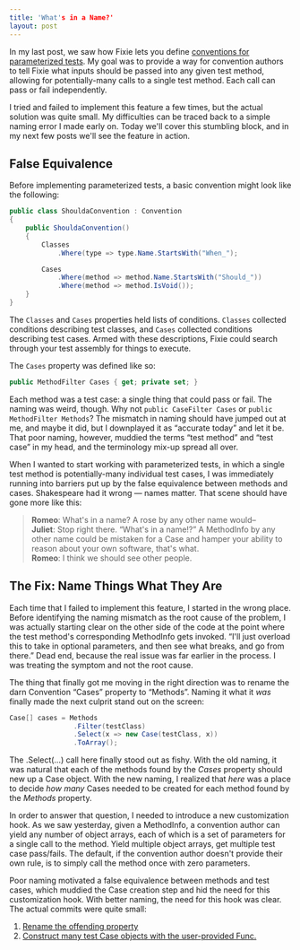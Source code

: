 ```yaml
---
title: 'What's in a Name?'
layout: post
---
```

In my last post, we saw how Fixie lets you define [conventions for parameterized tests](https://patrick.lioi.net/2013/09/27/a-swiss-army-katana/). My goal was to provide a way for convention authors to tell Fixie what inputs should be passed into any given test method, allowing for potentially-many calls to a single test method. Each call can pass or fail independently.

I tried and failed to implement this feature a few times, but the actual solution was quite small. My difficulties can be traced back to a simple naming error I made early on. Today we'll cover this stumbling block, and in my next few posts we'll see the feature in action.

## False Equivalence

Before implementing parameterized tests, a basic convention might look like the following:

```cs
public class ShouldaConvention : Convention
{
    public ShouldaConvention()
    {
        Classes
            .Where(type => type.Name.StartsWith("When_");

        Cases
            .Where(method => method.Name.StartsWith("Should_"))
            .Where(method => method.IsVoid());
    }
}
```

The `Classes` and `Cases` properties held lists of conditions. `Classes` collected conditions describing test classes, and `Cases` collected conditions describing test cases. Armed with these descriptions, Fixie could search through your test assembly for things to execute.

The `Cases` property was defined like so:

```cs
public MethodFilter Cases { get; private set; }
```

Each method was a test case: a single thing that could pass or fail. The naming was weird, though. Why not `public CaseFilter Cases` or `public MethodFilter Methods`? The mismatch in naming should have jumped out at me, and maybe it did, but I downplayed it as &#8220;accurate today&#8221; and let it be. That poor naming, however, muddied the terms &#8220;test method&#8221; and &#8220;test case&#8221; in my head, and the terminology mix-up spread all over.

When I wanted to start working with parameterized tests, in which a single test method is potentially-many individual test cases, I was immediately running into barriers put up by the false equivalence between methods and cases. Shakespeare had it wrong &#8212; names matter. That scene should have gone more like this:

> **Romeo**: What's in a name? A rose by any other name would&#8211;  
> **Juliet**: Stop right there. &#8220;What's in a name!?&#8221; A MethodInfo by any other name could be mistaken for a Case and hamper your ability to reason about your own software, that's what.  
> **Romeo**: I think we should see other people.

## The Fix: Name Things What They Are

Each time that I failed to implement this feature, I started in the wrong place. Before identifying the naming mismatch as the root cause of the problem, I was actually starting clear on the other side of the code at the point where the test method's corresponding MethodInfo gets invoked. &#8220;I'll just overload this to take in optional parameters, and then see what breaks, and go from there.&#8221; Dead end, because the real issue was far earlier in the process. I was treating the symptom and not the root cause.

The thing that finally got me moving in the right direction was to rename the darn Convention &#8220;Cases&#8221; property to &#8220;Methods&#8221;. Naming it what it _was_ finally made the next culprit stand out on the screen:

```cs
Case[] cases = Methods
                .Filter(testClass)
                .Select(x => new Case(testClass, x))
                .ToArray();
```

The .Select(&#8230;) call here finally stood out as fishy. With the old naming, it was natural that each of the methods found by the _Cases_ property should new up a Case object. With the new naming, I realized that _here_ was a place to decide _how many_ Cases needed to be created for each method found by the _Methods_ property.

In order to answer that question, I needed to introduce a new customization hook. As we saw yesterday, given a MethodInfo, a convention author can yield any number of object arrays, each of which is a set of parameters for a single call to the method. Yield multiple object arrays, get multiple test case pass/fails. The default, if the convention author doesn't provide their own rule, is to simply call the method once with zero parameters.

Poor naming motivated a false equivalence between methods and test cases, which muddied the Case creation step and hid the need for this customization hook. With better naming, the need for this hook was clear. The actual commits were quite small:

  1. [Rename the offending property](https://github.com/fixie/fixie/commit/a2260e27efd6471d9fb1214721a12ced2ad2187a)
  2. [Construct many test Case objects with the user-provided Func.](https://github.com/fixie/fixie/commit/70691f241a48aafacdba48b705b72bea7a6e4269#diff-2)